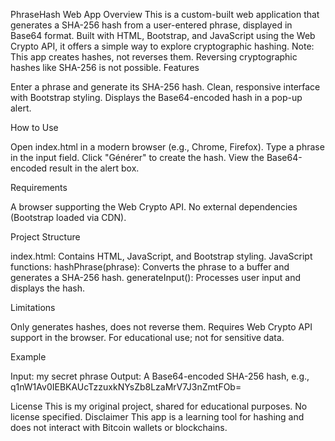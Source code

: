 PhraseHash Web App
Overview
This is a custom-built web application that generates a SHA-256 hash from a user-entered phrase, displayed in Base64 format. Built with HTML, Bootstrap, and JavaScript using the Web Crypto API, it offers a simple way to explore cryptographic hashing.
Note: This app creates hashes, not reverses them. Reversing cryptographic hashes like SHA-256 is not possible.
Features

Enter a phrase and generate its SHA-256 hash.
Clean, responsive interface with Bootstrap styling.
Displays the Base64-encoded hash in a pop-up alert.

How to Use

Open index.html in a modern browser (e.g., Chrome, Firefox).
Type a phrase in the input field.
Click "Générer" to create the hash.
View the Base64-encoded result in the alert box.

Requirements

A browser supporting the Web Crypto API.
No external dependencies (Bootstrap loaded via CDN).

Project Structure

index.html: Contains HTML, JavaScript, and Bootstrap styling.
JavaScript functions:
hashPhrase(phrase): Converts the phrase to a buffer and generates a SHA-256 hash.
generateInput(): Processes user input and displays the hash.



Limitations

Only generates hashes, does not reverse them.
Requires Web Crypto API support in the browser.
For educational use; not for sensitive data.

Example

Input: my secret phrase
Output: A Base64-encoded SHA-256 hash, e.g., q1nW1Av0IEBKAUcTzzuxkNYsZb8LzaMrV7J3nZmtFOb=

License
This is my original project, shared for educational purposes. No license specified.
Disclaimer
This app is a learning tool for hashing and does not interact with Bitcoin wallets or blockchains.
